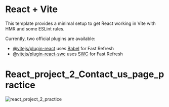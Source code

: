 # React + Vite

This template provides a minimal setup to get React working in Vite with HMR and some ESLint rules.

Currently, two official plugins are available:

- [@vitejs/plugin-react](https://github.com/vitejs/vite-plugin-react/blob/main/packages/plugin-react/README.md) uses [Babel](https://babeljs.io/) for Fast Refresh
- [@vitejs/plugin-react-swc](https://github.com/vitejs/vite-plugin-react-swc) uses [SWC](https://swc.rs/) for Fast Refresh
# React_project_2_Contact_us_page_practice
![react_project_2_practice](https://github.com/AbhijitPramanick/React_project_2_Contact_us_page_practice/assets/129258375/fd66a58b-3f03-43b5-b88f-d3f91a6ab3d1)
